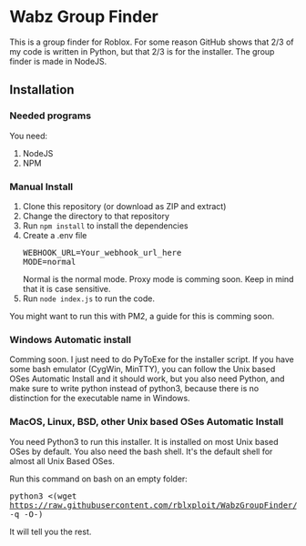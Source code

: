 # Wabz Group Finder

This is a group finder for Roblox. For some reason GitHub shows that 2/3 of my code is written in Python, but that 2/3 is for the installer. The group finder is made in NodeJS.

## Installation

### Needed programs

You need:

1. NodeJS
2. NPM

### Manual Install

1. Clone this repository (or download as ZIP and extract)
2. Change the directory to that repository
3. Run <code>npm install</code> to install the dependencies
4. Create a .env file
   <pre>
   WEBHOOK_URL=Your_webhook_url_here
   MODE=normal
   </pre>
   Normal is the normal mode. Proxy mode is comming soon. Keep in mind that it is case sensitive.
5. Run <code>node index.js</code> to run the code.

You might want to run this with PM2, a guide for this is comming soon.

### Windows Automatic install

Comming soon. I just need to do PyToExe for the installer script.
If you have some bash emulator (CygWin, MinTTY), you can follow the Unix based OSes Automatic Install and it should work, but you also need Python, and make sure to write python instead of python3, because there is no distinction for the executable name in Windows.

### MacOS, Linux, BSD, other Unix based OSes Automatic Install

You need Python3 to run this installer. It is installed on most Unix based OSes by default. You also need the bash shell. It's the default shell for almost all Unix Based OSes.

Run this command on bash on an empty folder: <pre>python3 <(wget https://raw.githubusercontent.com/rblxploit/WabzGroupFinder/master/install.py -q -O-)</pre>

It will tell you the rest.
